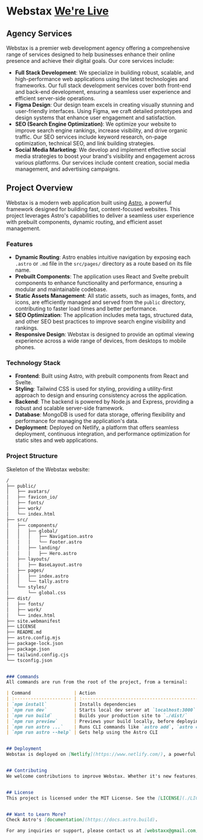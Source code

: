 # Webstax [We're Live](https://main--webstaxx.netlify.app/)


## Agency Services
Webstax is a premier web development agency offering a comprehensive range of services designed to help businesses enhance their online presence and achieve their digital goals. Our core services include:

- **Full Stack Development**: We specialize in building robust, scalable, and high-performance web applications using the latest technologies and frameworks. Our full stack development services cover both front-end and back-end development, ensuring a seamless user experience and efficient server-side operations.
- **Figma Design**: Our design team excels in creating visually stunning and user-friendly interfaces. Using Figma, we craft detailed prototypes and design systems that enhance user engagement and satisfaction.
- **SEO (Search Engine Optimization)**: We optimize your website to improve search engine rankings, increase visibility, and drive organic traffic. Our SEO services include keyword research, on-page optimization, technical SEO, and link building strategies.
- **Social Media Marketing**: We develop and implement effective social media strategies to boost your brand's visibility and engagement across various platforms. Our services include content creation, social media management, and advertising campaigns.


## Project Overview
Webstax is a modern web application built using [Astro](https://astro.build), a powerful framework designed for building fast, content-focused websites. This project leverages Astro's capabilities to deliver a seamless user experience with prebuilt components, dynamic routing, and efficient asset management.


### Features
- **Dynamic Routing**: Astro enables intuitive navigation by exposing each `.astro` or `.md` file in the `src/pages/` directory as a route based on its file name.
- **Prebuilt Components**: The application uses React and Svelte prebuilt components to enhance functionality and performance, ensuring a modular and maintainable codebase.
- **Static Assets Management**: All static assets, such as images, fonts, and icons, are efficiently managed and served from the `public` directory, contributing to faster load times and better performance.
- **SEO Optimization**: The application includes meta tags, structured data, and other SEO best practices to improve search engine visibility and rankings.
- **Responsive Design**: Webstax is designed to provide an optimal viewing experience across a wide range of devices, from desktops to mobile phones.


### Technology Stack
- **Frontend**: Built using Astro, with prebuilt components from React and Svelte.
- **Styling**: Tailwind CSS is used for styling, providing a utility-first approach to design and ensuring consistency across the application.
- **Backend**: The backend is powered by Node.js and Express, providing a robust and scalable server-side framework.
- **Database**: MongoDB is used for data storage, offering flexibility and performance for managing the application's data.
- **Deployment**: Deployed on Netlify, a platform that offers seamless deployment, continuous integration, and performance optimization for static sites and web applications.


### Project Structure
Skeleton of the Webstax website:
```markdown
/
├── public/
│   ├── avatars/
│   ├── favicon_io/
│   ├── fonts/
│   ├── work/
│   └── index.html
├── src/
│   ├── components/
│   │   ├── global/
│   │   │   ├── Navigation.astro
│   │   │   └── Footer.astro
│   │   ├── landing/
│   │   │   ├── Hero.astro
│   ├── layouts/
│   │   ├── BaseLayout.astro
│   ├── pages/
│   │   ├── index.astro
│   │   └── tally.astro
│   └── styles/
│       └── global.css
├── dist/
│   ├── fonts/
│   ├── work/
│   └── index.html
├── site.webmanifest
├── LICENSE
├── README.md
├── astro.config.mjs
├── package-lock.json
├── package.json
├── tailwind.config.cjs
└── tsconfig.json


### Commands
All commands are run from the root of the project, from a terminal:

| Command                | Action                                           |
| :--------------------- | :----------------------------------------------- |
| `npm install`          | Installs dependencies                            |
| `npm run dev`          | Starts local dev server at `localhost:3000`      |
| `npm run build`        | Builds your production site to `./dist/`         |
| `npm run preview`      | Previews your build locally, before deploying    |
| `npm run astro ...`    | Runs CLI commands like `astro add`, `astro check`|
| `npm run astro --help` | Gets help using the Astro CLI                    |


## Deployment
Webstax is deployed on [Netlify](https://www.netlify.com/), a powerful platform for hosting static sites and web applications. The deployment process involves building the site using Astro and pushing the production-ready files to the `dist` directory. Netlify handles continuous deployment, ensuring that any changes pushed to the repository are automatically built and deployed.


## Contributing
We welcome contributions to improve Webstax. Whether it's new features, enhancements, or bug fixes, we encourage you to fork the repository, make your changes, and submit a pull request. Our team will review the submissions and merge them as appropriate.


## License
This project is licensed under the MIT License. See the [LICENSE](./LICENSE) file for details.


## Want to Learn More?
Check Astro's [documentation](https://docs.astro.build).

For any inquiries or support, please contact us at [webstaxx@gmail.com](mailto:webstaxx@gmail.com).
